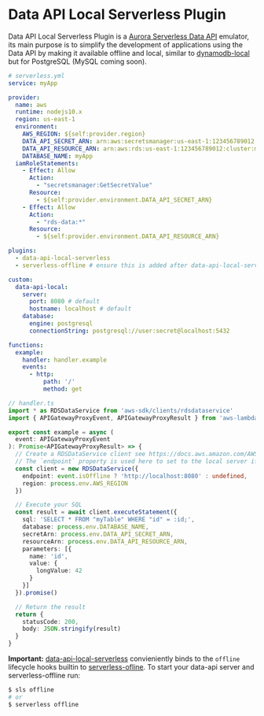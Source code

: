 # Data API Local Serverless Plugin

Data API Local Serverless Plugin is a [Aurora Serverless Data API](https://aws.amazon.com/blogs/aws/new-data-api-for-amazon-aurora-serverless/) emulator, its main purpose is to simplify the development of applications using the Data API by making it available offline and local, similar to [dynamodb-local](https://github.com/rynop/dynamodb-local) but for PostgreSQL (MySQL coming soon).

```yml
# serverless.yml
service: myApp

provider:
  name: aws
  runtime: nodejs10.x
  region: us-east-1
  environment:
    AWS_REGION: ${self:provider.region}
    DATA_API_SECRET_ARN: arn:aws:secretsmanager:us-east-1:123456789012:secret:myApp
    DATA_API_RESOURCE_ARN: arn:aws:rds:us-east-1:123456789012:cluster:myApp
    DATABASE_NAME: myApp
  iamRoleStatements:
    - Effect: Allow
      Action:
        - "secretsmanager:GetSecretValue"
      Resource:
        - ${self:provider.environment.DATA_API_SECRET_ARN}
    - Effect: Allow
      Action:
        - "rds-data:*"
      Resource:
        - ${self:provider.environment.DATA_API_RESOURCE_ARN}

plugins:
  - data-api-local-serverless
  - serverless-offline # ensure this is added after data-api-local-serverless

custom:
  data-api-local:
    server:
      port: 8080 # default
      hostname: localhost # default
    database:
      engine: postgresql
      connectionString: postgresql://user:secret@localhost:5432

functions:
  example:
    handler: handler.example
    events:
      - http:
          path: '/'
          method: get
```

```ts
// handler.ts
import * as RDSDataService from 'aws-sdk/clients/rdsdataservice'
import { APIGatewayProxyEvent, APIGatewayProxyResult } from 'aws-lambda'

export const example = async (
  event: APIGatewayProxyEvent
): Promise<APIGatewayProxyResult> => {
  // Create a RDSDataService client see https://docs.aws.amazon.com/AWSJavaScriptSDK/latest/AWS/RDSDataService.html
  // The `endpoint` property is used here to set to the local server if `event.isOffline` is truthy.
  const client = new RDSDataService({
    endpoint: event.isOffline ? 'http://localhost:8080' : undefined,
    region: process.env.AWS_REGION
  })

  // Execute your SQL
  const result = await client.executeStatement({
    sql: 'SELECT * FROM "myTable" WHERE "id" = :id;',
    database: process.env.DATABASE_NAME,
    secretArn: process.env.DATA_API_SECRET_ARN,
    resourceArn: process.env.DATA_API_RESOURCE_ARN,
    parameters: [{
      name: 'id',
      value: {
        longValue: 42
      }
    }]
  }).promise()

  // Return the result
  return {
    statusCode: 200,
    body: JSON.stringify(result)
  }
}
```

**Important:** [data-api-local-serverless](packages/data-api-local-serverless) convieniently binds to the `offline` lifecycle hooks builtin to [serverless-ofline](https://github.com/dherault/serverless-offline). To start  your data-api server and serverless-offline run:

```sh
$ sls offline
# or
$ serverless offline
```
